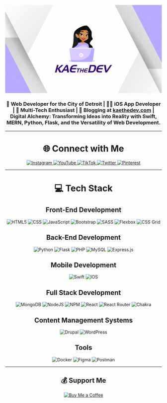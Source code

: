 ![KaeTheDevBanner](https://github.com/KaeTheDev/KaeTheDev/raw/main/KaeTheDevYTCover.png)


<div align="center">
  <h3>
     🌆 Web Developer for the City of Detroit | 📱🌟 iOS App Developer |
    🚀 Multi-Tech Enthusiast | 📝 Blogging at <a href="https://kaethedev.com">kaethedev.com</a> |
    Digital Alchemy: Transforming Ideas into Reality with Swift, MERN, Python, Flask, and the Versatility of Web Development.
  </h3>
</div>

<hr>

<div align="center">
  <h1>🌐 Connect with Me</h1>
  <a href="https://instagram.com/kaethedev">
    <img src="https://img.shields.io/badge/Instagram-%23E4405F.svg?logo=Instagram&logoColor=white" alt="Instagram">
  </a>
    <a href="https://youtube.com/@kaethedev">
    <img src="https://img.shields.io/badge/YouTube-%23FF0000.svg?logo=YouTube&logoColor=white" alt="YouTube">
  </a>
    <a href="https://tiktok.com/@kaethedev">
    <img src="https://img.shields.io/badge/TikTok-%23000000.svg?logo=TikTok&logoColor=white" alt="TikTok">
  </a>
  <a href="https://twitter.com/kaethedev">
    <img src="https://img.shields.io/badge/Twitter-%231DA1F2.svg?logo=Twitter&logoColor=white" alt="Twitter">
  </a>
  <a href="https://pinterest.com/kaethedev">
    <img src="https://img.shields.io/badge/Pinterest-%23E60023.svg?logo=Pinterest&logoColor=white" alt="Pinterest">
  </a>
</div>

<hr>
<div align="center">
<h1>💻 Tech Stack</h1>


## Front-End Development

![HTML5](https://img.shields.io/badge/html5-%23E34F26.svg?style=for-the-badge&logo=html5&logoColor=white)
![CSS](https://img.shields.io/badge/CSS-%231572B6.svg?style=for-the-badge&logo=css3&logoColor=white)
![JavaScript](https://img.shields.io/badge/javascript-%23323330.svg?style=for-the-badge&logo=javascript&logoColor=%23F7DF1E)
![Bootstrap](https://img.shields.io/badge/bootstrap-%23563D7C.svg?style=for-the-badge&logo=bootstrap&logoColor=white)
![SASS](https://img.shields.io/badge/SASS-hotpink.svg?style=for-the-badge&logo=SASS&logoColor=white)
![Flexbox](https://img.shields.io/badge/Flexbox-%23FF6A00.svg?style=for-the-badge&logo=css3&logoColor=white)
![CSS Grid](https://img.shields.io/badge/CSS_Grid-%231572B6.svg?style=for-the-badge&logo=css3&logoColor=white)

## Back-End Development

![Python](https://img.shields.io/badge/python-%233776AB.svg?style=for-the-badge&logo=python&logoColor=white)
![Flask](https://img.shields.io/badge/flask-%23000.svg?style=for-the-badge&logo=flask&logoColor=white)
![PHP](https://img.shields.io/badge/php-%23777BB4.svg?style=for-the-badge&logo=php&logoColor=white)
![MySQL](https://img.shields.io/badge/mysql-%2300f.svg?style=for-the-badge&logo=mysql&logoColor=white)
![Express.js](https://img.shields.io/badge/Express.js-%23404d59.svg?style=for-the-badge&logo=express&logoColor=white)

## Mobile Development

![Swift](https://img.shields.io/badge/swift-F54A2A?style=for-the-badge&logo=swift&logoColor=white)
![IOS](https://img.shields.io/badge/IOS-%2320232a.svg?style=for-the-badge&logo=apple&logoColor=white)

## Full Stack Development

![MongoDB](https://img.shields.io/badge/MongoDB-%234ea94b.svg?style=for-the-badge&logo=mongodb&logoColor=white)
![NodeJS](https://img.shields.io/badge/node.js-6DA55F?style=for-the-badge&logo=node.js&logoColor=white)
![NPM](https://img.shields.io/badge/NPM-%23000000.svg?style=for-the-badge&logo=npm&logoColor=white)
![React](https://img.shields.io/badge/react-%2320232a.svg?style=for-the-badge&logo=react&logoColor=%2361DAFB)
![React Router](https://img.shields.io/badge/React_Router-CA4245?style=for-the-badge&logo=react-router&logoColor=white)
![Chakra](https://img.shields.io/badge/chakra-%234ED1C5.svg?style=for-the-badge&logo=chakraui&logoColor=white)

## Content Management Systems

![Drupal](https://img.shields.io/badge/Drupal-%23326FA8.svg?style=for-the-badge&logo=drupal&logoColor=white)
![WordPress](https://img.shields.io/badge/WordPress-%23117AC9.svg?style=for-the-badge&logo=wordpress&logoColor=white)

## Tools

![Docker](https://img.shields.io/badge/docker-%230db7ed.svg?style=for-the-badge&logo=docker&logoColor=white)
![Figma](https://img.shields.io/badge/figma-%23F24E1E.svg?style=for-the-badge&logo=figma&logoColor=white)
![Postman](https://img.shields.io/badge/Postman-FF6C37?style=for-the-badge&logo=postman&logoColor=white)


</div>



<hr>

<div align="center">
  <h2>💰 Support Me</h2>
  <a href="https://buymeacoffee.com/kaethedev">
    <img src="https://img.shields.io/badge/Buy%20Me%20a%20Coffee-ffdd00?style=for-the-badge&logo=buy-me-a-coffee&logoColor=black" alt="Buy Me a Coffee">
  </a>
</div>


